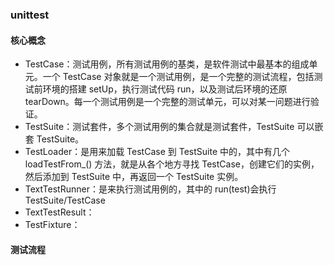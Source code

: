### unittest
#### 核心概念
* TestCase：测试用例，所有测试用例的基类，是软件测试中最基本的组成单元。一个 TestCase 对象就是一个测试用例，是一个完整的测试流程，包括测试前环境的搭建 setUp，执行测试代码 run，以及测试后环境的还原 tearDown。每一个测试用例是一个完整的测试单元，可以对某一问题进行验证。
* TestSuite：测试套件，多个测试用例的集合就是测试套件，TestSuite 可以嵌套 TestSuite。
* TestLoader：是用来加载 TestCase 到 TestSuite 中的，其中有几个 loadTestFrom_() 方法，就是从各个地方寻找 TestCase，创建它们的实例，然后添加到 TestSuite 中，再返回一个 TestSuite 实例。
* TextTestRunner：是来执行测试用例的，其中的 run(test)会执行 TestSuite/TestCase 
* TextTestResult：
* TestFixture：

#### 测试流程
